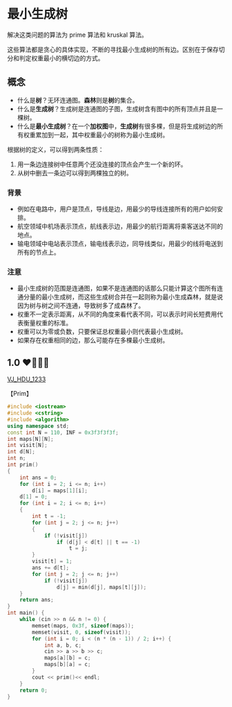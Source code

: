 # 最小生成树

解决这类问题的算法为 prime 算法和 kruskal 算法。

这些算法都是贪心的具体实现，不断的寻找最小生成树的所有边。区别在于保存切分和判定权重最小的横切边的方式。

## 概念

* 什么是**树**？无环连通图。**森林**则是**树**的集合。
* 什么是**生成树**？生成树是连通图的子图，生成树含有图中的所有顶点并且是一棵树。
* 什么是**最小生成树**？在一个**加权图**中，**生成树**有很多棵，但是将生成树边的所有权重累加到一起，其中权重最小的树称为最小生成树。

根据树的定义，可以得到两条性质：
1. 用一条边连接树中任意两个还没连接的顶点会产生一个新的环。
2. 从树中删去一条边可以得到两棵独立的树。

### 背景

* 例如在电路中，用户是顶点，导线是边，用最少的导线连接所有的用户如何安排。
* 航空领域中机场表示顶点，航线表示边，用最少的航行距离将乘客送达不同的地点。
* 输电领域中电站表示顶点，输电线表示边，同导线类似，用最少的线将电送到所有的节点上。
 
### 注意 

* 最小生成树的范围是连通图，如果不是连通图的话那么只能计算这个图所有连通分量的最小生成树，而这些生成树合并在一起则称为最小生成森林，就是说因为树与树之间不连通，导致树多了成森林了。
* 权重不一定表示距离，从不同的角度来看代表不同，可以表示时间长短费用代表衡量权重的标准。
* 权重可以为零或负数，只要保证总权重最小则代表最小生成树。
* 如果存在权重相同的边，那么可能存在多棵最小生成树。

## 1.0  ❤🧡💛💙
[VJ_HDU_1233](https://vjudge.net/problem/HDU-1233)

【Prim】

```cpp
#include <iostream>
#include <cstring>
#include <algorithm>
using namespace std;
const int N = 110, INF = 0x3f3f3f3f;
int maps[N][N];
int visit[N];
int d[N];
int n;
int prim()
{
	int ans = 0;
	for (int i = 2; i <= n; i++)
		d[i] = maps[1][i];
	d[1] = 0;
	for (int i = 2; i <= n; i++)
	{
		int t = -1;
		for (int j = 2; j <= n; j++)
		{
			if (!visit[j])
				if (d[j] < d[t] || t == -1)
					t = j;
		}
		visit[t] = 1;
		ans += d[t];
		for (int j = 2; j <= n; j++)
			if (!visit[j])
				d[j] = min(d[j], maps[t][j]);
	}
	return ans;
}
int main() {
    while (cin >> n && n != 0) {
        memset(maps, 0x3f, sizeof(maps));
        memset(visit, 0, sizeof(visit));
        for (int i = 0; i < (n * (n - 1)) / 2; i++) {
            int a, b, c;
            cin >> a >> b >> c;
            maps[a][b] = c;
            maps[b][a] = c;
        }
        cout << prim()<< endl;
    }
    return 0;
}
```



